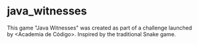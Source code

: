 # java_witnesses
This game "Java Witnesses" was created as part of a challenge launched by &lt;Academia de Código>. Inspired by the traditional Snake game.
